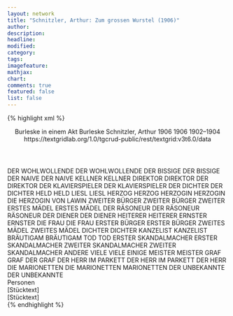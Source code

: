 ```yaml
---
layout: network
title: "Schnitzler, Arthur: Zum grossen Wurstel (1906)"
author:
description:
headline:
modified:
category:
tags:
imagefeature: 
mathjax: 
chart: 
comments: true
featured: false
list: false
---
```

{% highlight xml %}
<?xml-model href="https://raw.githubusercontent.com/DLiNa/project/master/rules/lina.rnc"?><?xml-model href="https://raw.githubusercontent.com/DLiNa/project/master/rules/lina.sch"?>
<play xmlns="http://lina.digital">
  <header>
    <title>Zum grossen Wurstel</title>
    <subtitle>Burleske in einem Akt</subtitle>
    <genretitle>Burleske</genretitle>
    <author>Schnitzler, Arthur</author>
    <date type="print" when="1906">1906</date>
    <date type="premiere" when="1906">1906</date>
    <date type="written" when="1904">1902–1904</date>
    <source>https://textgridlab.org/1.0/tgcrud-public/rest/textgrid:v3t6.0/data</source>
  </header>
  <personae>
    <character>
      <name>DER WOHLWOLLENDE</name>
      <alias xml:id="der_wohlwollende">
        <name>DER WOHLWOLLENDE</name>
      </alias>
    </character>
    <character>
      <name>DER BISSIGE</name>
      <alias xml:id="der_bissige">
        <name>DER BISSIGE</name>
      </alias>
    </character>
    <character>
      <name>DER NAIVE</name>
      <alias xml:id="der_naive">
        <name>DER NAIVE</name>
      </alias>
    </character>
    <character>
      <name>KELLNER</name>
      <alias xml:id="kellner">
        <name>KELLNER</name>
      </alias>
    </character>
    <character>
      <name>DIREKTOR</name>
      <alias xml:id="direktor">
        <name>DIREKTOR</name>
      </alias>
      <alias xml:id="der_direktor">
        <name>DER DIREKTOR</name>
      </alias>
    </character>
    <character>
      <name>DER KLAVIERSPIELER</name>
      <alias xml:id="der_klavierspieler">
        <name>DER KLAVIERSPIELER</name>
      </alias>
    </character>
    <character>
      <name>DER DICHTER</name>
      <alias xml:id="der_dichter">
        <name>DER DICHTER</name>
      </alias>
    </character>
    <character>
      <name>HELD</name>
      <alias xml:id="held">
        <name>HELD</name>
      </alias>
    </character>
    <character>
      <name>LIESL</name>
      <alias xml:id="liesl">
        <name>LIESL</name>
      </alias>
    </character>
    <character>
      <name>HERZOG</name>
      <alias xml:id="herzog">
        <name>HERZOG</name>
      </alias>
    </character>
    <character>
      <name>HERZOGIN</name>
      <alias xml:id="herzogin">
        <name>HERZOGIN</name>
      </alias>
      <alias xml:id="die_herzogin_von_lawin">
        <name>DIE HERZOGIN VON LAWIN</name>
      </alias>
    </character>
    <character>
      <name>ZWEITER BÜRGER</name>
      <alias xml:id="zweiter_bürger">
        <name>ZWEITER BÜRGER</name>
      </alias>
      <alias xml:id="zweiter">
        <name>ZWEITER</name>
      </alias>
    </character>
    <character>
      <name>ERSTES MÄDEL</name>
      <alias xml:id="erstes_mädel">
        <name>ERSTES MÄDEL</name>
      </alias>
    </character>
    <character>
      <name>DER RÄSONEUR</name>
      <alias xml:id="der_räsoneur">
        <name>DER RÄSONEUR</name>
      </alias>
      <alias xml:id="räsoneur">
        <name>RÄSONEUR</name>
      </alias>
    </character>
    <character>
      <name>DER DIENER</name>
      <alias xml:id="der_diener">
        <name>DER DIENER</name>
      </alias>
    </character>
    <character>
      <name>HEITERER</name>
      <alias xml:id="heiterer">
        <name>HEITERER</name>
      </alias>
    </character>
    <character>
      <name>ERNSTER</name>
      <alias xml:id="ernster">
        <name>ERNSTER</name>
      </alias>
    </character>
    <character>
      <name>DIE FRAU</name>
      <alias xml:id="die_frau">
        <name>DIE FRAU</name>
      </alias>
    </character>
    <character>
      <name>ERSTER BÜRGER</name>
      <alias xml:id="erster_bürger">
        <name>ERSTER BÜRGER</name>
      </alias>
    </character>
    <character>
      <name>ZWEITES MÄDEL</name>
      <alias xml:id="zweites_mädel">
        <name>ZWEITES MÄDEL</name>
      </alias>
    </character>
    <character>
      <name>DICHTER</name>
      <alias xml:id="dichter">
        <name>DICHTER</name>
      </alias>
    </character>
    <character>
      <name>KANZELIST</name>
      <alias xml:id="kanzelist">
        <name>KANZELIST</name>
      </alias>
    </character>
    <character>
      <name>BRÄUTIGAM</name>
      <alias xml:id="bräutigam">
        <name>BRÄUTIGAM</name>
      </alias>
    </character>
    <character>
      <name>TOD</name>
      <alias xml:id="tod">
        <name>TOD</name>
      </alias>
    </character>
    <character>
      <name>ERSTER SKANDALMACHER</name>
      <alias xml:id="erster_skandalmacher">
        <name>ERSTER SKANDALMACHER</name>
      </alias>
    </character>
    <character>
      <name>ZWEITER SKANDALMACHER</name>
      <alias xml:id="zweiter_skandalmacher">
        <name>ZWEITER SKANDALMACHER</name>
      </alias>
      <alias xml:id="andere">
        <name>ANDERE</name>
      </alias>
    </character>
    <character>
      <name>VIELE</name>
      <alias xml:id="viele">
        <name>VIELE</name>
      </alias>
      <alias xml:id="einige">
        <name>EINIGE</name>
      </alias>
    </character>
    <character>
      <name>MEISTER</name>
      <alias xml:id="meister">
        <name>MEISTER</name>
      </alias>
    </character>
    <character>
      <name>GRAF</name>
      <alias xml:id="graf">
        <name>GRAF</name>
      </alias>
      <alias xml:id="der_graf">
        <name>DER GRAF</name>
      </alias>
    </character>
    <character>
      <name>DER HERR IM PARKETT</name>
      <alias xml:id="der_herr_im_parkett">
        <name>DER HERR IM PARKETT</name>
      </alias>
      <alias xml:id="der_herr">
        <name>DER HERR</name>
      </alias>
    </character>
    <character>
      <name>DIE MARIONETTEN</name>
      <alias xml:id="die_marionetten">
        <name>DIE MARIONETTEN</name>
      </alias>
      <alias xml:id="marionetten">
        <name>MARIONETTEN</name>
      </alias>
    </character>
    <character>
      <name>DER UNBEKANNTE</name>
      <alias xml:id="der_unbekannte">
        <name>DER UNBEKANNTE</name>
      </alias>
    </character>
  </personae>
  <text>
    <div>
      <head>Personen</head>
    </div>
    <div>
      <head>[Stücktext]</head>
      <div>
        <head>[Stücktext]</head>
        <sp who="#der_wohlwollende">
          <amount n="17" unit="speech_acts"/>
          <amount n="112" unit="words"/>
          <amount n="16" unit="lines"/>
          <amount n="606" unit="chars"/>
        </sp>
        <sp who="#der_bissige">
          <amount n="24" unit="speech_acts"/>
          <amount n="179" unit="words"/>
          <amount n="21" unit="lines"/>
          <amount n="1025" unit="chars"/>
        </sp>
        <sp who="#der_naive">
          <amount n="17" unit="speech_acts"/>
          <amount n="162" unit="words"/>
          <amount n="16" unit="lines"/>
          <amount n="904" unit="chars"/>
        </sp>
        <sp who="#kellner">
          <amount n="1" unit="speech_acts"/>
          <amount n="3" unit="words"/>
          <amount n="1" unit="lines"/>
          <amount n="24" unit="chars"/>
        </sp>
        <sp who="#direktor">
          <amount n="24" unit="speech_acts"/>
          <amount n="611" unit="words"/>
          <amount n="17" unit="lines"/>
          <amount n="3583" unit="chars"/>
        </sp>
        <sp who="#der_klavierspieler">
          <amount n="1" unit="speech_acts"/>
        </sp>
        <sp who="#der_dichter">
          <amount n="30" unit="speech_acts"/>
          <amount n="317" unit="words"/>
          <amount n="35" unit="lines"/>
          <amount n="1716" unit="chars"/>
        </sp>
        <sp who="#held">
          <amount n="59" unit="speech_acts"/>
          <amount n="926" unit="words"/>
          <amount n="145" unit="lines"/>
          <amount n="4812" unit="chars"/>
        </sp>
        <sp who="#liesl">
          <amount n="25" unit="speech_acts"/>
          <amount n="189" unit="words"/>
          <amount n="32" unit="lines"/>
          <amount n="928" unit="chars"/>
        </sp>
        <sp who="#herzog">
          <amount n="9" unit="speech_acts"/>
          <amount n="205" unit="words"/>
          <amount n="33" unit="lines"/>
          <amount n="1077" unit="chars"/>
        </sp>
        <sp who="#herzogin">
          <amount n="7" unit="speech_acts"/>
          <amount n="200" unit="words"/>
          <amount n="28" unit="lines"/>
          <amount n="1016" unit="chars"/>
        </sp>
        <sp who="#zweiter_bürger">
          <amount n="5" unit="speech_acts"/>
          <amount n="34" unit="words"/>
          <amount n="5" unit="lines"/>
          <amount n="179" unit="chars"/>
        </sp>
        <sp who="#erstes_mädel">
          <amount n="1" unit="speech_acts"/>
          <amount n="9" unit="words"/>
          <amount n="1" unit="lines"/>
          <amount n="50" unit="chars"/>
        </sp>
        <sp who="#zweiter">
          <amount n="1" unit="speech_acts"/>
          <amount n="9" unit="words"/>
          <amount n="1" unit="lines"/>
          <amount n="55" unit="chars"/>
        </sp>
        <sp who="#der_naive #herzog #herzogin #held #heiterer #ernster #liesl #kanzelist #bräutigam #der_räsoneur #tod #zweiter_bürger #erster_bürger #erstes_mädel #zweites_mädel">
          <amount n="1" unit="speech_acts"/>
          <amount n="15" unit="words"/>
          <amount n="4" unit="lines"/>
          <amount n="91" unit="chars"/>
        </sp>
        <sp who="#der_räsoneur">
          <amount n="1" unit="speech_acts"/>
          <amount n="13" unit="words"/>
          <amount n="2" unit="lines"/>
          <amount n="66" unit="chars"/>
        </sp>
        <sp who="#räsoneur">
          <amount n="8" unit="speech_acts"/>
          <amount n="150" unit="words"/>
          <amount n="22" unit="lines"/>
          <amount n="823" unit="chars"/>
        </sp>
        <sp who="#der_diener">
          <amount n="3" unit="speech_acts"/>
          <amount n="38" unit="words"/>
          <amount n="6" unit="lines"/>
          <amount n="200" unit="chars"/>
        </sp>
        <sp who="#heiterer">
          <amount n="9" unit="speech_acts"/>
          <amount n="64" unit="words"/>
          <amount n="12" unit="lines"/>
          <amount n="326" unit="chars"/>
        </sp>
        <sp who="#ernster">
          <amount n="15" unit="speech_acts"/>
          <amount n="85" unit="words"/>
          <amount n="17" unit="lines"/>
          <amount n="407" unit="chars"/>
        </sp>
        <sp who="#ernster #heiterer">
          <amount n="1" unit="speech_acts"/>
          <amount n="6" unit="words"/>
          <amount n="1" unit="lines"/>
          <amount n="38" unit="chars"/>
        </sp>
        <sp who="#die_frau">
          <amount n="1" unit="speech_acts"/>
          <amount n="7" unit="words"/>
          <amount n="1" unit="lines"/>
          <amount n="42" unit="chars"/>
        </sp>
        <sp who="#erster_bürger">
          <amount n="2" unit="speech_acts"/>
          <amount n="10" unit="words"/>
          <amount n="2" unit="lines"/>
          <amount n="61" unit="chars"/>
        </sp>
        <sp who="#die_herzogin_von_lawin">
          <amount n="1" unit="speech_acts"/>
          <amount n="21" unit="words"/>
          <amount n="4" unit="lines"/>
          <amount n="130" unit="chars"/>
        </sp>
        <sp who="#zweites_mädel">
          <amount n="1" unit="speech_acts"/>
          <amount n="6" unit="words"/>
          <amount n="1" unit="lines"/>
          <amount n="33" unit="chars"/>
        </sp>
        <sp who="#erstes_mädel #zweites_mädel">
          <amount n="1" unit="speech_acts"/>
          <amount n="6" unit="words"/>
          <amount n="1" unit="lines"/>
          <amount n="33" unit="chars"/>
        </sp>
        <sp who="#dichter">
          <amount n="3" unit="speech_acts"/>
          <amount n="47" unit="words"/>
          <amount n="2" unit="lines"/>
          <amount n="254" unit="chars"/>
        </sp>
        <sp who="#erstes_mädel #zweites_mädel">
          <amount n="1" unit="speech_acts"/>
          <amount n="1" unit="words"/>
          <amount n="1" unit="lines"/>
          <amount n="7" unit="chars"/>
        </sp>
        <sp who="#kanzelist">
          <amount n="2" unit="speech_acts"/>
          <amount n="39" unit="words"/>
          <amount n="5" unit="lines"/>
          <amount n="208" unit="chars"/>
        </sp>
        <sp who="#bräutigam">
          <amount n="2" unit="speech_acts"/>
          <amount n="22" unit="words"/>
          <amount n="4" unit="lines"/>
          <amount n="122" unit="chars"/>
        </sp>
        <sp who="#tod">
          <amount n="6" unit="speech_acts"/>
          <amount n="70" unit="words"/>
          <amount n="13" unit="lines"/>
          <amount n="394" unit="chars"/>
        </sp>
        <sp who="#erster_skandalmacher">
          <amount n="2" unit="speech_acts"/>
          <amount n="3" unit="words"/>
          <amount n="2" unit="lines"/>
          <amount n="14" unit="chars"/>
        </sp>
        <sp who="#andere">
          <amount n="3" unit="speech_acts"/>
          <amount n="5" unit="words"/>
          <amount n="3" unit="lines"/>
          <amount n="31" unit="chars"/>
        </sp>
        <sp who="#zweiter_skandalmacher">
          <amount n="2" unit="speech_acts"/>
          <amount n="13" unit="words"/>
          <amount n="2" unit="lines"/>
          <amount n="63" unit="chars"/>
        </sp>
        <sp who="#einige">
          <amount n="6" unit="speech_acts"/>
          <amount n="13" unit="words"/>
          <amount n="6" unit="lines"/>
          <amount n="86" unit="chars"/>
        </sp>
        <sp who="#viele">
          <amount n="2" unit="speech_acts"/>
          <amount n="4" unit="words"/>
          <amount n="2" unit="lines"/>
          <amount n="22" unit="chars"/>
        </sp>
        <sp who="#meister">
          <amount n="3" unit="speech_acts"/>
          <amount n="42" unit="words"/>
          <amount n="2" unit="lines"/>
          <amount n="208" unit="chars"/>
        </sp>
        <sp who="#graf">
          <amount n="2" unit="speech_acts"/>
          <amount n="13" unit="words"/>
          <amount n="2" unit="lines"/>
          <amount n="64" unit="chars"/>
        </sp>
        <sp who="#der_herr_im_parkett">
          <amount n="1" unit="speech_acts"/>
          <amount n="14" unit="words"/>
          <amount n="1" unit="lines"/>
          <amount n="94" unit="chars"/>
        </sp>
        <sp who="#der_direktor">
          <amount n="1" unit="speech_acts"/>
          <amount n="2" unit="words"/>
          <amount n="1" unit="lines"/>
          <amount n="10" unit="chars"/>
        </sp>
        <sp who="#der_herr">
          <amount n="5" unit="speech_acts"/>
          <amount n="50" unit="words"/>
          <amount n="4" unit="lines"/>
          <amount n="279" unit="chars"/>
        </sp>
        <sp who="#der_graf">
          <amount n="1" unit="speech_acts"/>
          <amount n="35" unit="words"/>
          <amount n="4" unit="lines"/>
          <amount n="180" unit="chars"/>
        </sp>
        <sp who="#marionetten">
          <amount n="1" unit="speech_acts"/>
          <amount n="24" unit="words"/>
          <amount n="4" unit="lines"/>
          <amount n="127" unit="chars"/>
        </sp>
        <sp who="#die_marionetten">
          <amount n="1" unit="speech_acts"/>
          <amount n="32" unit="words"/>
          <amount n="6" unit="lines"/>
          <amount n="175" unit="chars"/>
        </sp>
        <sp who="#der_unbekannte">
          <amount n="1" unit="speech_acts"/>
          <amount n="149" unit="words"/>
          <amount n="20" unit="lines"/>
          <amount n="830" unit="chars"/>
        </sp>
      </div>
    </div>
  </text>
</play>
{% endhighlight %}